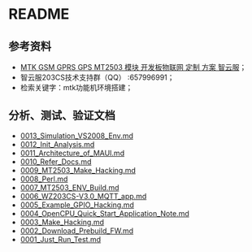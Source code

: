 # README

## 参考资料

* [MTK GSM GPRS GPS MT2503 模块 开发板物联网 定制 方案 智云服](https://item.taobao.com/item.htm?spm=a230r.1.14.13.3b5a1defjoIovk&id=564119400071&ns=1&abbucket=19#detail)；
* 智云服203CS技术支持群（QQ） :657996991；
* 检索关键字：mtk功能机环境搭建；

## 分析、测试、验证文档

* [0013_Simulation_VS2008_Env.md](./docs/0013_Simulation_VS2008_Env.md)
* [0012_Init_Analysis.md](./docs/0012_Init_Analysis.md)
* [0011_Architecture_of_MAUI.md](./docs/0011_Architecture_of_MAUI.md)
* [0010_Refer_Docs.md](./docs/0010_Refer_Docs.md)
* [0009_MT2503_Make_Hacking.md](./docs/0009_MT2503_Make_Hacking.md)
* [0008_Perl.md](./docs/0008_Perl.md)
* [0007_MT2503_ENV_Build.md](./docs/0007_MT2503_ENV_Build.md)
* [0006_WZ203CS-V3.0_MQTT_app.md](./docs/0006_WZ203CS-V3.0_MQTT_app.md)
* [0005_Example_GPIO_Hacking.md](docs/0005_Example_GPIO_Hacking.md)
* [0004_OpenCPU_Quick_Start_Application_Note.md](docs/0004_OpenCPU_Quick_Start_Application_Note.md)
* [0003_Make_Hacking.md](docs/0003_Make_Hacking.md)
* [0002_Download_Prebuild_FW.md](docs/0002_Download_Prebuild_FW.md)
* [0001_Just_Run_Test.md](docs/0001_Just_Run_Test.md)
